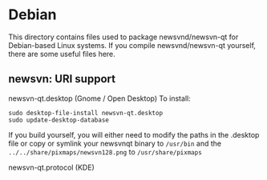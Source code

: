 
Debian
====================
This directory contains files used to package newsvnd/newsvn-qt
for Debian-based Linux systems. If you compile newsvnd/newsvn-qt yourself, there are some useful files here.

## newsvn: URI support ##


newsvn-qt.desktop  (Gnome / Open Desktop)
To install:

	sudo desktop-file-install newsvn-qt.desktop
	sudo update-desktop-database

If you build yourself, you will either need to modify the paths in
the .desktop file or copy or symlink your newsvnqt binary to `/usr/bin`
and the `../../share/pixmaps/newsvn128.png` to `/usr/share/pixmaps`

newsvn-qt.protocol (KDE)

